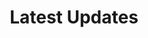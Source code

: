 ---
title: Latest Updates

# Listing view
view: compact

# Optional banner image (relative to `assets/media/` folder).
banner:
  caption: ''
  image: ''
---